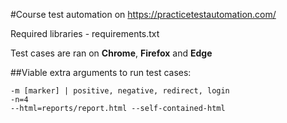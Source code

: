 #Course test automation on https://practicetestautomation.com/

Required libraries - requirements.txt

Test cases are ran on **Chrome**, **Firefox** and **Edge**

##Viable extra arguments to run test cases:
```
-m [marker] | positive, negative, redirect, login
-n=4 
--html=reports/report.html --self-contained-html
```